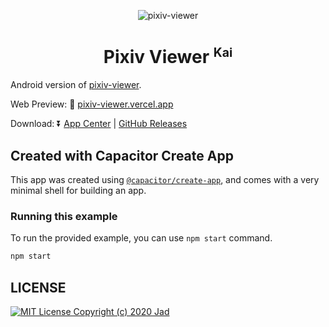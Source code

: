 <p align="center"><img src="https://api.moedog.org/count/@asadahimeka-pixiv-viewer-apk-github" alt="pixiv-viewer"></p>

<h1 align="center">Pixiv Viewer <sup><small>Kai</small></sup></h1>

Android version of [pixiv-viewer](https://github.com/asadahimeka/pixiv-viewer).

Web Preview: 🔗 [pixiv-viewer.vercel.app](https://pixiv-viewer.vercel.app)

Download: ⏬ [App Center](https://install.appcenter.ms/users/yumine/apps/pixiv-viewer/distribution_groups/beta) | [GitHub Releases](https://github.com/asadahimeka/pixiv-viewer-kai/releases)

## Created with Capacitor Create App

This app was created using [`@capacitor/create-app`](https://github.com/ionic-team/create-capacitor-app),
and comes with a very minimal shell for building an app.

### Running this example

To run the provided example, you can use `npm start` command.

```bash
npm start
```

## LICENSE

[![MIT License Copyright (c) 2020 Jad](https://img.shields.io/github/license/journey-ad/pixiv-viewer)](https://github.com/asadahimeka/pixiv-viewer/blob/master/LICENSE)
